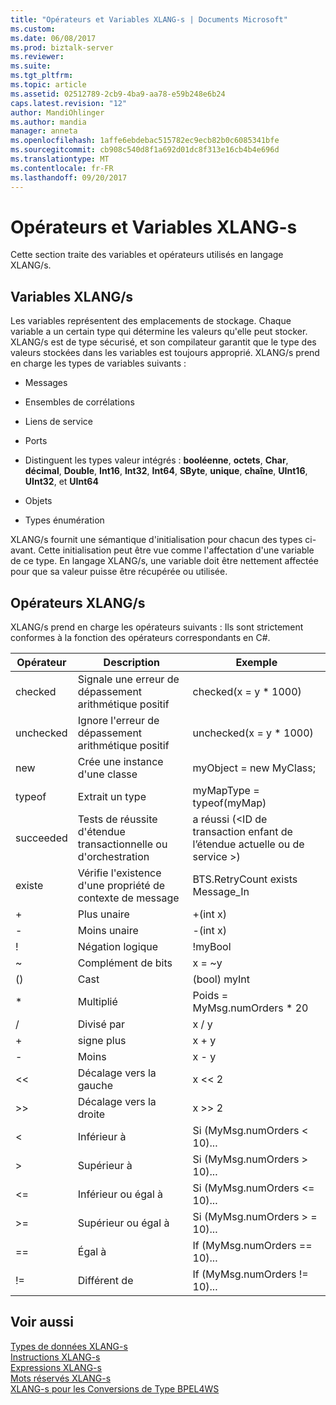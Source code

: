 ```yaml
---
title: "Opérateurs et Variables XLANG-s | Documents Microsoft"
ms.custom: 
ms.date: 06/08/2017
ms.prod: biztalk-server
ms.reviewer: 
ms.suite: 
ms.tgt_pltfrm: 
ms.topic: article
ms.assetid: 02512789-2cb9-4ba9-aa78-e59b248e6b24
caps.latest.revision: "12"
author: MandiOhlinger
ms.author: mandia
manager: anneta
ms.openlocfilehash: 1affe6ebdebac515782ec9ecb82b0c6085341bfe
ms.sourcegitcommit: cb908c540d8f1a692d01dc8f313e16cb4b4e696d
ms.translationtype: MT
ms.contentlocale: fr-FR
ms.lasthandoff: 09/20/2017
---
```

# <a name="xlang-s-variables-and-operators"></a>Opérateurs et Variables XLANG-s
Cette section traite des variables et opérateurs utilisés en langage XLANG/s.  
  
## <a name="xlangs-variables"></a>Variables XLANG/s  
 Les variables représentent des emplacements de stockage. Chaque variable a un certain type qui détermine les valeurs qu'elle peut stocker. XLANG/s est de type sécurisé, et son compilateur garantit que le type des valeurs stockées dans les variables est toujours approprié. XLANG/s prend en charge les types de variables suivants :  
  
-   Messages  
  
-   Ensembles de corrélations  
  
-   Liens de service  
  
-   Ports  
  
-   Distinguent les types valeur intégrés : **booléenne**, **octets**, **Char**, **décimal**, **Double**,  **Int16**, **Int32**, **Int64**, **SByte**, **unique**, **chaîne**, **UInt16**, **UInt32**, et **UInt64**  
  
-   Objets  
  
-   Types énumération  
  
 XLANG/s fournit une sémantique d'initialisation pour chacun des types ci-avant. Cette initialisation peut être vue comme l'affectation d'une variable de ce type. En langage XLANG/s, une variable doit être nettement affectée pour que sa valeur puisse être récupérée ou utilisée.  
  
## <a name="xlangs-operators"></a>Opérateurs XLANG/s  
 XLANG/s prend en charge les opérateurs suivants : Ils sont strictement conformes à la fonction des opérateurs correspondants en C#.  
  
|Opérateur| Description|Exemple|  
|--------------|-----------------|-------------|  
|checked|Signale une erreur de dépassement arithmétique positif|checked(x = y * 1000)|  
|unchecked|Ignore l'erreur de dépassement arithmétique positif|unchecked(x = y * 1000)|  
|new|Crée une instance d'une classe|myObject = new MyClass;|  
|typeof|Extrait un type|myMapType = typeof(myMap)|  
|succeeded|Tests de réussite d'étendue transactionnelle ou d'orchestration|a réussi (\<ID de transaction enfant de l’étendue actuelle ou de service >)|  
|existe|Vérifie l'existence d'une propriété de contexte de message|BTS.RetryCount exists Message_In|  
|+|Plus unaire|+(int x)|  
|-|Moins unaire|-(int x)|  
|!|Négation logique|!myBool|  
|~|Complément de bits|x = ~y|  
|()|Cast|(bool) myInt|  
|*|Multiplié|Poids = MyMsg.numOrders * 20|  
|/|Divisé par|x / y|  
|+|signe plus|x + y|  
|-|Moins|x - y|  
|<<|Décalage vers la gauche|x <\< 2|  
|>>|Décalage vers la droite|x >> 2|  
|<|Inférieur à|Si (MyMsg.numOrders \< 10)...|  
|>|Supérieur à|Si (MyMsg.numOrders > 10)...|  
|<=|Inférieur ou égal à|Si (MyMsg.numOrders \<= 10)...|  
|>=|Supérieur ou égal à|Si (MyMsg.numOrders > = 10)...|  
|==|Égal à|If (MyMsg.numOrders == 10)...|  
|!=|Différent de|If (MyMsg.numOrders != 10)...|  
  
## <a name="see-also"></a>Voir aussi  
 [Types de données XLANG-s](../core/xlang-s-data-types.md)   
 [Instructions XLANG-s](../core/xlang-s-statements.md)   
 [Expressions XLANG-s](../core/xlang-s-expressions.md)   
 [Mots réservés XLANG-s](../core/xlang-s-reserved-words.md)   
 [XLANG-s pour les Conversions de Type BPEL4WS](../core/xlang-s-to-bpel4ws-type-conversions.md)